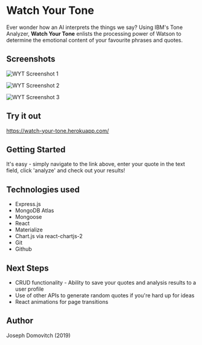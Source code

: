 # Watch Your Tone

Ever wonder how an AI interprets the things we say? Using IBM's Tone Analyzer, **Watch Your Tone** enlists the processing power of Watson to determine the emotional content of your favourite phrases and quotes.

## Screenshots
![WYT Screenshot 1](https://i.ibb.co/bz2xvKC/Screen-Shot-2019-09-10-at-4-21-54-PM.png)

![WYT Screenshot 2](https://i.ibb.co/DYWGbfS/Screen-Shot-2019-09-11-at-9-45-48-AM.png)

![WYT Screenshot 3](https://i.ibb.co/JmjPjMv/Screen-Shot-2019-09-11-at-9-46-01-AM.png)

## Try it out

<https://watch-your-tone.herokuapp.com/>

## Getting Started

It's easy - simply navigate to the link above, enter your quote in the text field, click 'analyze' and check out your results!

## Technologies used

- Express.js
- MongoDB Atlas
- Mongoose
- React
- Materialize
- Chart.js via react-chartjs-2
- Git
- Github

## Next Steps

- CRUD functionality - Ability to save your quotes and analysis results to a user profile
- Use of other APIs to generate random quotes if you're hard up for ideas
- React animations for page transitions

## Author
Joseph Domovitch (2019)






